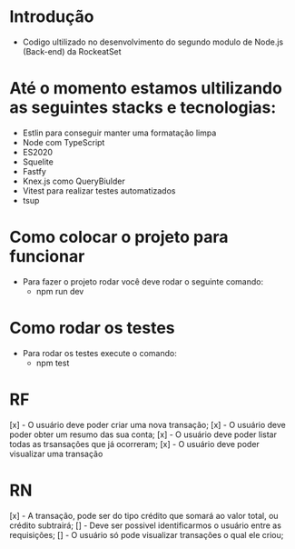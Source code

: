 # Introdução
- Codigo ultilizado no desenvolvimento do segundo modulo de Node.js (Back-end) da RockeatSet

# Até o momento estamos ultilizando as seguintes stacks e tecnologias:
- Estlin para conseguir manter uma formatação limpa
- Node com TypeScript
- ES2020 
- Squelite
- Fastfy
- Knex.js como QueryBiulder
- Vitest para realizar testes automatizados
- tsup

# Como colocar o projeto para funcionar
- Para fazer o projeto rodar você deve rodar o seguinte comando: 
  - npm run dev

# Como rodar os testes
- Para rodar os testes execute o comando:
  - npm test

# RF
 [x] - O usuário deve poder criar uma nova transação;
 [x] - O usuário deve poder obter um resumo das sua conta;
 [x] - O usuário deve poder listar todas as trsansações que já ocorreram;
 [x] - O usuário deve poder visualizar uma transação

# RN
 [x] - A transação, pode ser do tipo crédito que somará ao valor total, ou crédito subtrairá;
 [] - Deve ser possivel identificarmos o usuário entre as requisições;
 [] - O usuário só pode visualizar transações o qual ele criou;